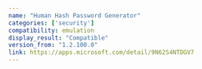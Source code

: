 ```yaml
---
name: "Human Hash Password Generator"
categories: ['security']
compatibility: emulation
display_result: "Compatible"
version_from: "1.2.100.0"
link: https://apps.microsoft.com/detail/9N62S4NTDGV7
---
```

